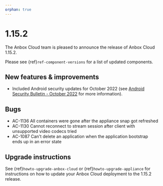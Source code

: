 ```yaml
---
orphan: true
---
```

# 1.15.2

The Anbox Cloud team is pleased to announce the release of Anbox Cloud 1.15.2.

Please see {ref}`ref-component-versions` for a list of updated components.

## New features & improvements

* Included Android security updates for October 2022 (see [Android Security Bulletin - October 2022](https://source.android.com/security/bulletin/2022-10-01) for more information).

## Bugs

* AC-1136 All containers were gone after the appliance snap got refreshed
* AC-1130 Cannot reconnect to stream session after client with unsupported video codecs tried
* AC-1087 Can't delete an application when the application bootstrap ends up in an error state

## Upgrade instructions

See {ref}`howto-upgrade-anbox-cloud` or {ref}`howto-upgrade-appliance` for instructions on how to update your Anbox Cloud deployment to the 1.15.2 release.
